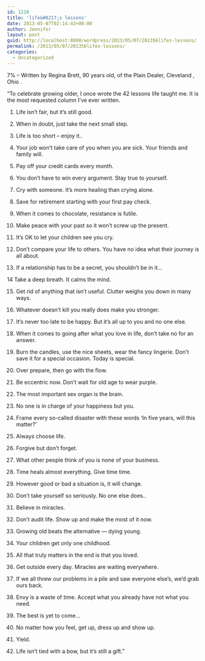 ```yaml
---
id: 1210
title: 'life&#8217;s lessons'
date: 2013-05-07T02:14:43+00:00
author: Jennifer
layout: post
guid: http://localhost:8888/wordpress/2013/05/07/201356lifes-lessons/
permalink: /2013/05/07/201356lifes-lessons/
categories:
  - Uncategorized
---
```

<p class="userContentWrapper">
  <span class="userContent">7% &#8211;&nbsp;Written by Regina Brett, 90 years old, of the Plain Dealer, Cleveland , Ohio .<br /></span>
</p>

<span class="text_exposed_show">&#8220;To celebrate growing older, I once wrote the 42 lessons life taught me. It is the most requested column I&#8217;ve ever written.</span>

1. Life isn&#8217;t fair, but it&#8217;s still good.

2. When in doubt, just take the next small step.

3. Life is too short – enjoy it..

4. Your job won&#8217;t take care of you when you are sick. Your friends and family will.&nbsp;

5. Pay off your credit cards every month.

6. You don&#8217;t have to win every argument. Stay true to yourself.

7. Cry with someone. It&#8217;s more healing than crying alone.

8. Save for retirement starting with your first pay check.

9. When it comes to chocolate, resistance is futile.

10. Make peace with your past so it won&#8217;t screw up the present.

11. It&#8217;s OK to let your children see you cry.

12. Don&#8217;t compare your life to others. You have no idea what their journey is all about.

13. If a relationship has to be a secret, you shouldn&#8217;t be in it&#8230;

14 Take a deep breath. It calms the mind.

15. Get rid of anything that isn&#8217;t useful. Clutter weighs you down in many ways.

16. Whatever doesn&#8217;t kill you really does make you stronger.

17. It&#8217;s never too late to be happy. But it’s all up to you and no one else.

18. When it comes to going after what you love in life, don&#8217;t take no for an answer.

19. Burn the candles, use the nice sheets, wear the fancy lingerie. Don&#8217;t save it for a special occasion. Today is special.

20. Over prepare, then go with the flow.

21. Be eccentric now. Don&#8217;t wait for old age to wear purple.

22. The most important sex organ is the brain.

23. No one is in charge of your happiness but you.

24. Frame every so-called disaster with these words &#8216;In five years, will this matter?&#8217;

25. Always choose life.

26. Forgive but don’t forget.&nbsp;

27. What other people think of you is none of your business.&nbsp;

28. Time heals almost everything. Give time time.

29. However good or bad a situation is, it will change.

30. Don&#8217;t take yourself so seriously. No one else does..

31. Believe in miracles.

32. Don&#8217;t audit life. Show up and make the most of it now.

33. Growing old beats the alternative &#8212; dying young.

34. Your children get only one childhood.

35. All that truly matters in the end is that you loved.

36. Get outside every day. Miracles are waiting everywhere.

37. If we all threw our problems in a pile and saw everyone else&#8217;s, we&#8217;d grab ours back.

38. Envy is a waste of time. Accept what you already have not what you need.

39. The best is yet to come&#8230;

40. No matter how you feel, get up, dress up and show up.

41. Yield.

42. Life isn&#8217;t tied with a bow, but it&#8217;s still a gift.&#8221;

&nbsp;